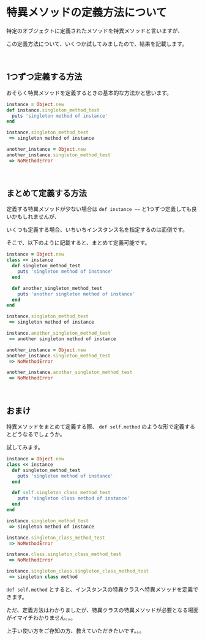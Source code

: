 # 特異メソッドの定義方法について

特定のオブジェクトに定義されたメソッドを特異メソッドと言いますが、

この定義方法について、いくつか試してみましたので、結果を記載します。

<br>

## 1つずつ定義する方法

おそらく特異メソッドを定義するときの基本的な方法かと思います。

```ruby
instance = Object.new
def instance.singleton_method_test
  puts 'singleton method of instance'
end

instance.singleton_method_test
 => singleton method of instance

another_instance = Object.new
another_instance.singleton_method_test
 => NoMethodError
```

<br>

## まとめて定義する方法

定義する特異メソッドが少ない場合は `def instance ~~` と1つずつ定義しても良いかもしれませんが、

いくつも定義する場合、いちいちインスタンス名を指定するのは面倒です。

そこで、以下のように記載すると、まとめて定義可能です。

```ruby
instance = Object.new
class << instance
  def singleton_method_test
    puts 'singleton method of instance'
  end

  def another_singleton_method_test
    puts 'another singleton method of instance'
  end
end

instance.singleton_method_test
 => singleton method of instance

instance.another_singleton_method_test
 => another singleton method of instance

another_instance = Object.new
another_instance.singleton_method_test
 => NoMethodError

another_instance.another_singleton_method_test
 => NoMethodError
```

<br>

## おまけ

特異メソッドをまとめて定義する際、 `def self.method` のような形で定義するとどうなるでしょうか。

試してみます。

```ruby
instance = Object.new
class << instance
  def singleton_method_test
    puts 'singleton method of instance'
  end

  def self.singleton_class_method_test
    puts 'singleton class method of instance'
  end
end

instance.singleton_method_test
 => singleton method of instance

instance.singleton_class_method_test
 => NoMethodError

instance.class.singleton_class_method_test
 => NoMethodError

instance.singleton_class.singleton_class_method_test
 => singleton class method
```

`def self.method` とすると、インスタンスの特異クラスへ特異メソッドを定義できます。

ただ、定義方法はわかりましたが、特異クラスの特異メソッドが必要となる場面がイマイチわかりません。。。

上手い使い方をご存知の方、教えていただきたいです。。。

